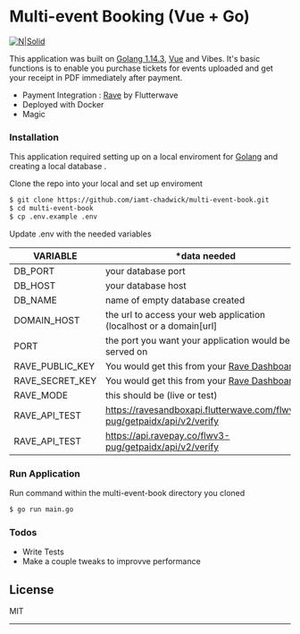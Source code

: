 # Multi-event Booking  (Vue + Go)

[![N|Solid](https://res.cloudinary.com/siteat/image/upload/v1590527203/Screenshot_2020-05-26_at_22.02.12_fi5zbr.png)](https://try.toniastro.com)


This application was built on [Golang 1.14.3](https://golang.org/), [Vue](https://vuejs.org/) and Vibes. It's basic functions is to enable you purchase tickets for events uploaded and get your receipt in PDF immediately after payment. 

  - Payment Integration : [Rave](https://ravepay.co/) by Flutterwave
  - Deployed with Docker 
  - Magic

### Installation

This application required setting up on a local enviroment for  [Golang](https://golang.org/) and creating a local database .

Clone the repo into your local and set up enviroment

```sh
$ git clone https://github.com/iamt-chadwick/multi-event-book.git
$ cd multi-event-book
$ cp .env.example .env
```
Update .env with the needed variables

| VARIABLE | *data needed |
| ------ | ------ |
| DB_PORT | your database port |
| DB_HOST | your database host |
| DB_NAME | name of empty database created |
| DOMAIN_HOST | the url to access your web application (localhost or a domain[url] |
| PORT | the port you want your application would be served on  |
| RAVE_PUBLIC_KEY | You would get this from your [Rave Dashboard](https://dashboard.flutterwave.com/) |
| RAVE_SECRET_KEY | You would get this from your [Rave Dashboard](https://dashboard.flutterwave.com/)|
| RAVE_MODE | this should be (live or test) |
| RAVE_API_TEST | https://ravesandboxapi.flutterwave.com/flwv3-pug/getpaidx/api/v2/verify |
| RAVE_API_TEST | https://api.ravepay.co/flwv3-pug/getpaidx/api/v2/verify |


### Run Application
 Run command within the multi-event-book directory you cloned
 
 ```sh
$ go run main.go
```

### Todos

 - Write Tests
 - Make a couple tweaks to improvve performance

License
----

MIT


****
